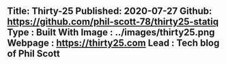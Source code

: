 Title: Thirty-25
Published: 2020-07-27
Github: https://github.com/phil-scott-78/thirty25-statiq
Type : Built With
Image : ../images/thirty25.png
Webpage : https://thirty25.com
Lead : Tech blog of Phil Scott
---